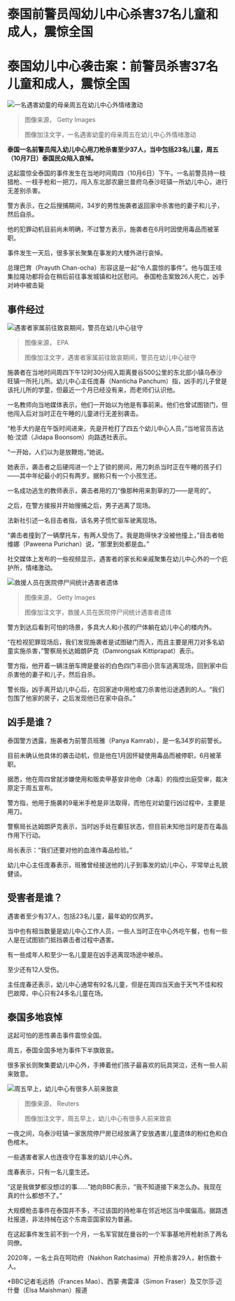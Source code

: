 # 泰国前警员闯幼儿中心杀害37名儿童和成人，震惊全国

#  泰国幼儿中心袭击案：前警员杀害37名儿童和成人，震惊全国


![一名遇害幼童的母亲周五在幼儿中心外情绪激动](_127001832_gettyimages-1243783092.jpg)

> 图像来源，  Getty Images
>
> 图像加注文字，一名遇害幼童的母亲周五在幼儿中心外情绪激动

**泰国一名前警员闯入幼儿中心用刀枪杀害至少37人，当中包括23名儿童，周五（10月7日）泰国民众陷入哀悼。**

这起震惊全泰国的事件发生在当地时间周四（10月6日）下午。一名前警员持一枝猎枪、一枝手枪和一把刀，闯入东北部农磨兰普府乌泰沙旺镇一所幼儿中心，进行无差别杀害。

警方表示，在之后搜捕期间，34岁的男性施袭者返回家中杀害他的妻子和儿子，然后自杀。

他的犯罪动机目前尚未明确，不过警方表示，施袭者在6月时因使用毒品而被革职。

事件发生一天后，很多家长聚集在事发的大楼外进行哀悼。

总理巴育（Prayuth Chan-ocha）形容这是一起“令人震惊的事件”。他与国王哇集拉隆功都将会在稍后前往事发城镇和社区慰问。
 泰国枪击案致26人死亡，凶手对峙中被击毙 

##  事件经过

![遇害者家属前往致哀期间，警员在幼儿中心驻守](_126995068_mediaitem126995067.jpg)

> 图像来源，  EPA
>
> 图像加注文字，遇害者家属前往致哀期间，警员在幼儿中心驻守

施袭者在当地时间周四下午12时30分闯入距离曼谷500公里的东北部小镇乌泰沙旺镇一所托儿所。幼儿中心主任庞春（Nanticha Panchum）指，凶手的儿子曾是该托儿所的学童，但最近一个月已经没有来，而老师们认识他。

一名教师向当地媒体表示，他们一开始以为他是有事前来。他们也曾试图锁门，但他闯入后对当时正在午睡的儿童进行无差别袭击。

“枪手大约是在午饭时间进来，先是开枪打了四五个幼儿中心人员，”当地官员吉达帕‧汶颂（Jidapa Boonsom）向路透社表示。

“一开始，人们以为是放鞭炮，”她说。

她表示，袭击者之后硬闯进一个上了锁的房间，用刀刺杀当时正在午睡的孩子们——其中年纪最小的只有两岁。据称只有一个小孩生还。

一名成功逃生的教师表示，袭击者用的刀“像那种用来割草的刀——是弯的”。

之后，在警方接报并开始搜捕之后，男子逃离了现场。

法新社引述一名目击者指，该名男子慌忙驱车驶离现场。

“袭击者撞到了一辆摩托车，有两人受伤了。我是跑得快才没被他撞上，”目击者帕维娜（Paweena Purichan）说，“那里到处都是血。”

社交媒体上发布的一些视频显示，遇害者的家长和亲戚聚集在幼儿中心外的一个庇护所，情绪激动。

![救援人员在医院停尸间统计遇害者遗体](_127001860_gettyimages-1243773278.jpg)

> 图像来源，  Getty Images
>
> 图像加注文字，救援人员在医院停尸间统计遇害者遗体

警方到达后看到可怕的场景，多具大人和小孩的尸体躺在幼儿中心的楼内外。

“在检视犯罪现场后，我们发现施袭者是试图破门而入，而且主要是用刀对多名幼童实施杀害，”警察局长达姆朗萨克（Damrongsak Kittiprapat）表示。

警方指，他开着一辆注册车牌是曼谷的白色四门丰田小货车逃离现场，回到家中后杀害他的妻子和儿子，然后自杀。

警长指，凶手离开幼儿中心后，在回家途中用枪或刀杀害他沿途遇到的人。“我们包围了他家的房子，之后发现他已在家中自杀。”


##  凶手是谁？

泰国警方透露，施袭者为前警员班雅（Panya Kamrab），是一名34岁的前警长。

目前未确认他具体的袭击动机，但是他在1月因怀疑使用毒品而被停职，6月被革职。

据悉，他在周四曾就涉嫌使用和贩卖甲基安非他命（冰毒）的指控出庭受审，裁决原定于周五宣布。

警方指，他用于施袭的9毫米手枪是非法取得，而他在对幼童行凶过程中，主要是用刀。

警察局长达姆朗萨克表示，当时凶手处在癫狂状态，但目前未知他当时是否在毒品作用下行动。

局长表示：“我们还要对他的血液作毒品检验。”

幼儿中心主任庞春表示，班雅曾经接送他的儿子到事发的幼儿中心，平常举止礼貌健谈。

##  受害者是谁？

遇害者至少有37人，包括23名儿童，最年幼的仅两岁。

当中也有相当数量是幼儿中心工作人员，一些人当时正在中心外吃午餐，也有一些人是在试图锁门抵挡袭击者过程中遇害。

有一些成年人和至少一名儿童是在凶手逃离现场途中被杀。

至少还有12人受伤。

主任庞春还表示，幼儿中心通常有92名儿童，但是在周四当天由于天气不佳和校巴故障，中心只有24多名儿童在场。

##  泰国多地哀悼

这起可怕的恶性袭击事件震惊全国。

周五，泰国全国多地为事件下半旗致哀。

很多家长则聚集要幼儿中心外，手捧着他们孩子最喜欢的玩具哭泣，还有一些人前来致意。

![周五早上，幼儿中心有很多人前来致哀](_126992027_school.jpg)

> 图像来源，  Reuters
>
> 图像加注文字，周五早上，幼儿中心有很多人前来致哀

一夜之间，乌泰沙旺镇一家医院停尸房已经放满了安放遇害儿童遗体的粉红色和白色棺木。

一些遇害者家人也连夜守在事发的幼儿中心外。

庞春表示，只有一名儿童生还。

“这是我做梦都没想过的事……”她向BBC表示，“我不知道接下来怎么办。我现在真的什么都想不了。”

大规模枪击事件在泰国并不多，不过该国的持枪率在邻近地区当中属偏高。据路透社报道，非法持械在这个东南亚国家较为普遍。

在这起事件发生前不到一个月，一名军官就在曼谷的一个军事基地开枪射杀了两名同僚。

2020年，一名士兵在呵叻府（Nakhon Ratchasima）开枪杀害29人，射伤数十人。

*BBC记者毛远扬（Frances Mao）、西蒙·弗雷泽（Simon Fraser）及艾尔莎·迈什曼（Elsa Maishman）报道 


